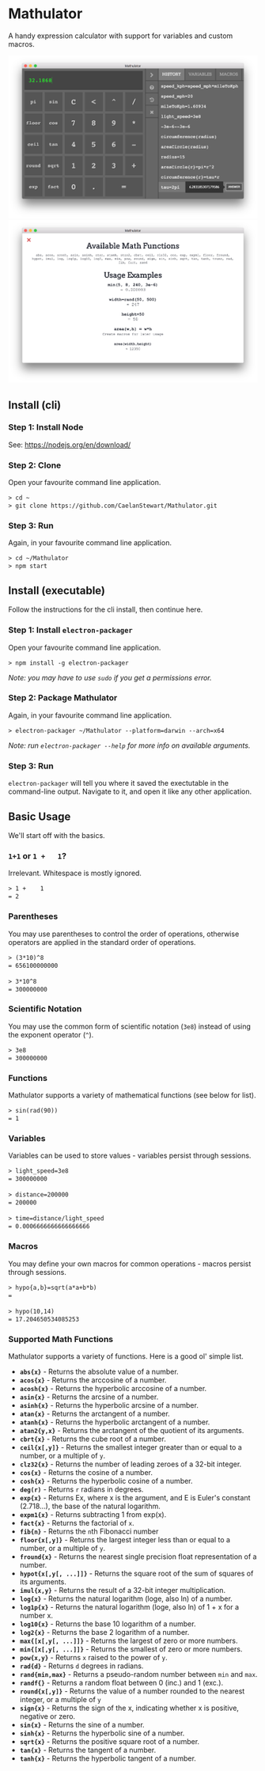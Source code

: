 # Mathulator
A handy expression calculator with support for variables and custom macros.

![Screenshot 1](https://github.com/CaelanStewart/Mathulator/blob/master/screenshots/Screen%20Shot%202016-11-05%20at%2017.33.33.png?raw=true)
![Screenshot 1](https://github.com/CaelanStewart/Mathulator/blob/master/screenshots/Screen%20Shot%202016-11-05%20at%2017.33.42.png?raw=true)

## Install (cli)

### Step 1: Install Node
See: https://nodejs.org/en/download/

### Step 2: Clone
Open your favourite command line application.
```
> cd ~
> git clone https://github.com/CaelanStewart/Mathulator.git
```

### Step 3: Run
Again, in your favourite command line application.
```
> cd ~/Mathulator
> npm start
```

## Install (executable)
Follow the instructions for the cli install, then continue here.

### Step 1: Install `electron-packager`
Open your favourite command line application.
```
> npm install -g electron-packager
```
*Note: you may have to use `sudo` if you get a permissions error.*

### Step 2: Package Mathulator
Again, in your favourite command line application.
```
> electron-packager ~/Mathulator --platform=darwin --arch=x64
```
*Note: run `electron-packager --help` for more info on available arguments.*

### Step 3: Run
`electron-packager` will tell you where it saved the exectutable in the command-line output. Navigate to it, and open it like any other application.


## Basic Usage
We'll start off with the basics.

### `1+1` or `1 +   1`?
Irrelevant. Whitespace is mostly ignored.
```
> 1 +    1
= 2
```

### Parentheses
You may use parentheses to control the order of operations, otherwise operators are applied in the standard order of operations.
```
> (3*10)^8
= 656100000000

> 3*10^8
= 300000000
```

### Scientific Notation
You may use the common form of scientific notation (`3e8`) instead of using the exponent operator (`^`).
```
> 3e8
= 300000000
```

### Functions
Mathulator supports a variety of mathematical functions (see below for list).
```
> sin(rad(90))
= 1
```

### Variables
Variables can be used to store values - variables persist through sessions.
```
> light_speed=3e8
= 300000000

> distance=200000
= 200000

> time=distance/light_speed
= 0.0006666666666666666
```

### Macros
You may define your own macros for common operations - macros persist through sessions.
```
> hypo{a,b}=sqrt(a*a+b*b)
=

> hypo(10,14)
= 17.204650534085253
```

### Supported Math Functions
Mathulator supports a variety of functions. Here is a good ol' simple list.

- **`abs{x}`** - Returns the absolute value of a number.
- **`acos{x}`** - Returns the arccosine of a number.
- **`acosh{x}`** - Returns the hyperbolic arccosine of a number.
- **`asin{x}`** - Returns the arcsine of a number.
- **`asinh{x}`** - Returns the hyperbolic arcsine of a number.
- **`atan{x}`** - Returns the arctangent of a number.
- **`atanh{x}`** - Returns the hyperbolic arctangent of a number.
- **`atan2{y,x}`** - Returns the arctangent of the quotient of its arguments.
- **`cbrt{x}`** - Returns the cube root of a number.
- **`ceil{x[,y]}`** - Returns the smallest integer greater than or equal to a number, or a multiple of `y`.
- **`clz32{x}`** - Returns the number of leading zeroes of a 32-bit integer.
- **`cos{x}`** - Returns the cosine of a number.
- **`cosh{x}`** - Returns the hyperbolic cosine of a number.
- **`deg(r)`** - Returns `r` radians in degrees.
- **`exp{x}`** - Returns Ex, where x is the argument, and E is Euler's constant (2.718…), the base of the natural logarithm.
- **`expm1{x}`** - Returns subtracting 1 from exp(x).
- **`fact{x}`** - Returns the factorial of `x`.
- **`fib{n}`** - Returns the `n`th Fibonacci number
- **`floor{x[,y]}`** - Returns the largest integer less than or equal to a number, or a multiple of `y`.
- **`fround{x}`** - Returns the nearest single precision float representation of a number.
- **`hypot{x[,y[, ...]]}`** - Returns the square root of the sum of squares of its arguments.
- **`imul{x,y}`** - Returns the result of a 32-bit integer multiplication.
- **`log{x}`** - Returns the natural logarithm (loge, also ln) of a number.
- **`log1p{x}`** - Returns the natural logarithm (loge, also ln) of 1 + x for a number x.
- **`log10{x}`** - Returns the base 10 logarithm of a number.
- **`log2{x}`** - Returns the base 2 logarithm of a number.
- **`max{[x[,y[, ...]]}`** - Returns the largest of zero or more numbers.
- **`min{[x[,y[, ...]]}`** - Returns the smallest of zero or more numbers.
- **`pow{x,y}`** - Returns `x` raised to the power of `y`.
- **`rad{d}`** - Returns `d` degrees in radians.
- **`rand{min,max}`** - Returns a pseudo-random number between `min` and `max`.
- **`randf{}`** - Returns a random float between 0 (inc.) and 1 (exc.).
- **`round{x[,y]}`** - Returns the value of a number rounded to the nearest integer, or a multiple of `y`
- **`sign{x}`** - Returns the sign of the x, indicating whether x is positive, negative or zero.
- **`sin{x}`** - Returns the sine of a number.
- **`sinh{x}`** - Returns the hyperbolic sine of a number.
- **`sqrt{x}`** - Returns the positive square root of a number.
- **`tan{x}`** - Returns the tangent of a number.
- **`tanh{x}`** - Returns the hyperbolic tangent of a number.
